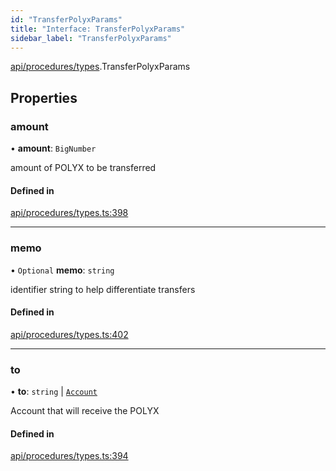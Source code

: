 ```yaml
---
id: "TransferPolyxParams"
title: "Interface: TransferPolyxParams"
sidebar_label: "TransferPolyxParams"
---
```


[api/procedures/types](../../../../../modules/API/Procedures/Types/Types.md).TransferPolyxParams

## Properties

### amount

• **amount**: `BigNumber`

amount of POLYX to be transferred

#### Defined in

[api/procedures/types.ts:398](https://github.com/PolymeshAssociation/polymesh-sdk/blob/15be87e8/src/api/procedures/types.ts#L398)

___

### memo

• `Optional` **memo**: `string`

identifier string to help differentiate transfers

#### Defined in

[api/procedures/types.ts:402](https://github.com/PolymeshAssociation/polymesh-sdk/blob/15be87e8/src/api/procedures/types.ts#L402)

___

### to

• **to**: `string` \| [`Account`](../../../../../classes/API/Entities/Account/Account.md)

Account that will receive the POLYX

#### Defined in

[api/procedures/types.ts:394](https://github.com/PolymeshAssociation/polymesh-sdk/blob/15be87e8/src/api/procedures/types.ts#L394)
